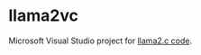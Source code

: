 # llama2vc

Microsoft Visual Studio project for [llama2.c code](https://github.com/karpathy/llama2.c).
